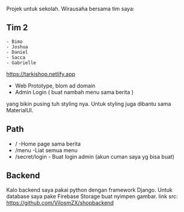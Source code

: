 Projek untuk sekolah. Wirausaha bersama tim saya:
## Tim 2
    - Bimo
    - Joshua
    - Daniel
    - Sacca
    - Gabrielle

https://tarkishop.netlify.app

- Web Prototype, blom ad domain
- Admin Login ( buat nambah menu sama berita )

yang bikin pusing tuh styling nya. Untuk styling juga dibantu sama 
MaterialUI.

## Path
- / -Home page sama berita
- /menu -Liat semua menu
- /secret/login - Buat login admin (akun cuman saya yg bisa buat)

## Backend
Kalo backend saya pakai python dengan framework Django.
Untuk database saya pake Firebase Storage buat nyimpen gambar.
link src: https://github.com/VilosmZX/shopbackend
